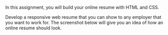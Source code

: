 In this assignment, you will build your online resume with HTML and CSS. 

Develop a responsive web resume that you can show to any employer that you want to work for. The screenshot below will give you an idea of how an online resume should look.
